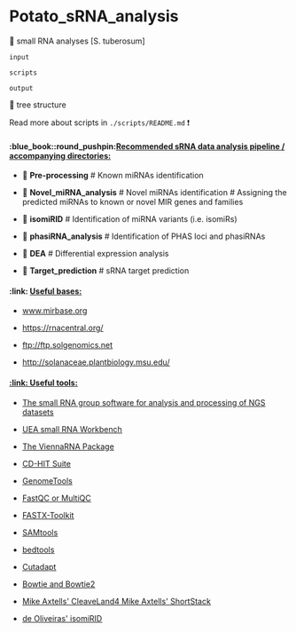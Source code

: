 # Potato_sRNA_analysis
:sweet_potato: small RNA analyses [S. tuberosum]

```
input

scripts

output
```
:evergreen_tree: tree structure


Read more about scripts in ```./scripts/README.md``` :heavy_exclamation_mark:


<h4>:blue_book::round_pushpin:<u>Recommended sRNA data analysis pipeline / accompanying directories:</u></h4>

  - :open_file_folder: **Pre-processing** # Known miRNAs identification

  - :open_file_folder: **Novel_miRNA_analysis** # Novel miRNAs identification # Assigning the predicted miRNAs to known or novel MIR genes and families

  - :open_file_folder: **isomiRID** # Identification of miRNA variants (i.e. isomiRs)

  - :open_file_folder: **phasiRNA_analysis** # Identification of PHAS loci and phasiRNAs 

  - :open_file_folder: **DEA** # Differential expression analysis

  - :open_file_folder: **Target_prediction** # sRNA target prediction


<h4>:link: <u>Useful bases:</h4>

- www.mirbase.org

- https://rnacentral.org/

- ftp://ftp.solgenomics.net

- http://solanaceae.plantbiology.msu.edu/


<h4>:link: <u>Useful tools:</h4>

- [The small RNA group software for analysis and processing of NGS datasets](http://www.smallrnagroup.uni-mainz.de/software.html)

- [UEA small RNA Workbench](http://srna-workbench.cmp.uea.ac.uk/)

- [The ViennaRNA Package](https://www.tbi.univie.ac.at/RNA/)

- [CD-HIT Suite](http://weizhong-lab.ucsd.edu/cdhit_suite/cgi-bin/index.cgi)

- [GenomeTools](http://genometools.org/)

- [FastQC](https://www.bioinformatics.babraham.ac.uk/projects/fastqc) or [MultiQC](https://multiqc.info/)

- [FASTX-Toolkit](http://hannonlab.cshl.edu/fastx_toolkit/commandline.html)

- [SAMtools](www.htslib.org/doc/samtools.html)

- [bedtools](https://bedtools.readthedocs.io/en/latest/index.html)

- [Cutadapt](https://cutadapt.readthedocs.io/en/stable/)

- [Bowtie](http://bowtie-bio.sourceforge.net/manual.shtml) and [Bowtie2](http://bowtie-bio.sourceforge.net/bowtie2/index.shtml)

- [Mike Axtells' CleaveLand4](https://github.com/MikeAxtell/CleaveLand4/) [Mike Axtells' ShortStack](https://github.com/MikeAxtell/ShortStack)

- [de Oliveiras' isomiRID](https://github.com/lfelipedeoliveira/isomiRID)
